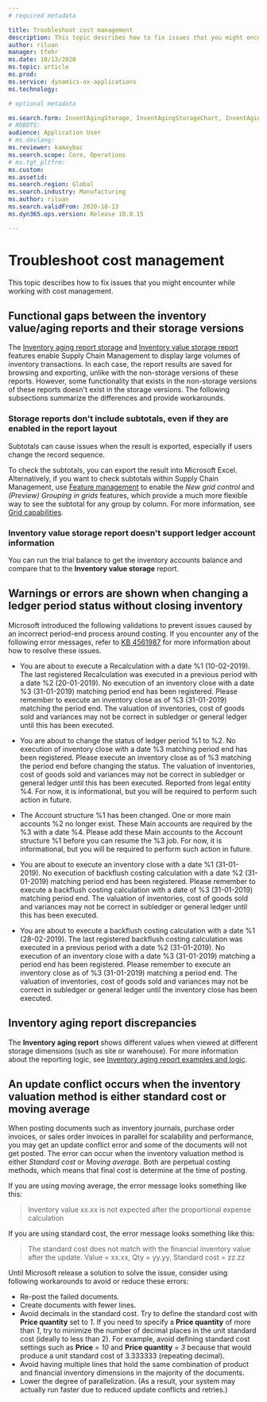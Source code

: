 ```yaml
---
# required metadata

title: Troubleshoot cost management
description: This topic describes how to fix issues that you might encounter while working with cost management.
author: riluan
manager: tfehr
ms.date: 10/13/2020
ms.topic: article
ms.prod: 
ms.service: dynamics-ax-applications
ms.technology: 

# optional metadata

ms.search.form: InventAgingStorage, InventAgingStorageChart, InventAgingStorageDetails, InventValueProcess, InventValueReportSetup, InventClosing
# ROBOTS: 
audience: Application User
# ms.devlang: 
ms.reviewer: kamaybac
ms.search.scope: Core, Operations
# ms.tgt_pltfrm: 
ms.custom: 
ms.assetid: 
ms.search.region: Global
ms.search.industry: Manufacturing
ms.author: riluan
ms.search.validFrom: 2020-10-13
ms.dyn365.ops.version: Release 10.0.15

---
```


# Troubleshoot cost management

This topic describes how to fix issues that you might encounter while working with cost management.

## Functional gaps between the inventory value/aging reports and their storage versions

The [Inventory aging report storage](inventory-aging-report-storage.md) and [Inventory value storage report](inventory-value-report-storage.md) features enable Supply Chain Management to display large volumes of inventory transactions. In each case, the report results are saved for browsing and exporting, unlike with the non-storage versions of these reports. However, some functionality that exists in the non-storage versions of these reports doesn't exist in the storage versions. The following subsections summarize the differences and provide workarounds.

### Storage reports don't include subtotals, even if they are enabled in the report layout

Subtotals can cause issues when the result is exported, especially if users change the record sequence.

To check the subtotals, you can export the result into Microsoft Excel. Alternatively, if you want to check subtotals within Supply Chain Management, use [Feature management](../../fin-ops-core/fin-ops/get-started/feature-management/feature-management-overview.md) to enable the *New grid control* and *(Preview) Grouping in grids* features, which provide a much more flexible way to see the subtotal for any group by column. For more information, see [Grid capabilities](../../fin-ops-core/fin-ops/get-started/grid-capabilities.md).

### Inventory value storage report doesn't support ledger account information

You can run the trial balance to get the inventory accounts balance and compare that to the **Inventory value storage** report.

## Warnings or errors are shown when changing a ledger period status without closing inventory

Microsoft introduced the following validations to prevent issues caused by an incorrect period-end process around costing. If you encounter any of the following error messages, refer to [KB 4561987](https://fix.lcs.dynamics.com/Issue/Details?kb=4561987&bugId=445351&dbType=3&qc=f514f2adcddcddceec43af58c26ae8a9020effdc7cdfe085d9d0deeb8cc7b6a3) for more information about how to resolve these issues.

- You are about to execute a Recalculation with a date %1 (10-02-2019). The last registered Recalculation was executed in a previous period with a date %2 (20-01-2019). No execution of an inventory close with a date %3 (31-01-2019) matching period end has been registered. Please remember to execute an inventory close as of %3 (31-01-2019) matching the period end. The valuation of inventories, cost of goods sold and variances may not be correct in subledger or general ledger until this has been executed.

- You are about to change the status of ledger period %1 to %2. No execution of inventory close with a date %3 matching period end has been registered. Please execute an inventory close as of %3 matching the period end before changing the status. The valuation of inventories, cost of goods sold and variances may not be correct in subledger or general ledger until this has been executed. Reported from legal entity %4. For now, it is informational, but you will be required to perform such action in future.

- The Account structure %1 has been changed. One or more main accounts %2 no longer exist. These Main accounts are required by the %3 with a date %4. Please add these Main accounts to the Account structure %1 before you can resume the %3 job. For now, it is informational, but you will be required to perform such action in future.

- You are about to execute an inventory close with a date %1 (31-01-2019). No execution of backflush costing calculation with a date %2 (31-01-2019) matching period end has been registered. Please remember to execute a backflush costing calculation with a date of %3 (31-01-2019) matching period end. The valuation of inventories, cost of goods sold and variances may not be correct in subledger or general ledger until this has been executed.

- You are about to execute a backflush costing calculation with a date %1 (28-02-2019). The last registered backflush costing calculation was executed in a previous period with a date %2 (31-01-2019). No execution of an inventory close with a date %3 (31-01-2019) matching a period end has been registered.
Please remember to execute an inventory close as of %3 (31-01-2019) matching a period end. The valuation of inventories, cost of goods sold and variances may not be correct in subledger or general ledger until the inventory close has been executed.

## Inventory aging report discrepancies

The **Inventory aging report** shows different values when viewed at different storage dimensions (such as site or warehouse). For more information about the reporting logic, see [Inventory aging report examples and logic](inventory-aging-report.md).

## An update conflict occurs when the inventory valuation method is either standard cost or moving average

When posting documents such as inventory journals, purchase order invoices, or sales order invoices in parallel for scalability and performance, you may get an update conflict error and some of the documents will not get posted. The error can occur when the inventory valuation method is either *Standard cost* or *Moving average*. Both are perpetual costing methods, which means that final cost is determine at the time of posting.

If you are using moving average, the error message looks something like this:

> Inventory value xx.xx is not expected after the proportional expense calculation

If you are using standard cost, the error message looks something like this:

> The standard cost does not match with the financial inventory value after the update. Value = xx.xx, Qty = yy.yy, Standard cost = zz.zz

Until Microsoft release a solution to solve the issue, consider using following workarounds to avoid or reduce these errors:

- Re-post the failed documents.
- Create documents with fewer lines.
- Avoid decimals in the standard cost. Try to define the standard cost with **Price quantity** set to *1*. If you need to specify a **Price quantity** of more than *1*, try to minimize the number of decimal places in the unit standard cost (ideally to less than 2). For example, avoid defining standard cost settings such as **Price** = *10* and **Price quantity** = *3* because that would produce a unit standard cost of 3.333333 (repeating decimal).
- Avoid having multiple lines that hold the same combination of product and financial inventory dimensions in the majority of the documents.
- Lower the degree of parallelization. (As a result, your system may actually run faster due to reduced update conflicts and retries.)
